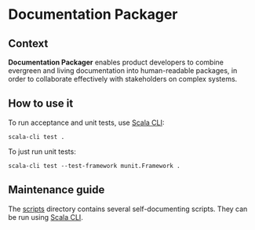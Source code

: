 # Documentation Packager

## Context

**Documentation Packager** enables product developers to combine evergreen and living documentation into human-readable packages, in order to collaborate effectively with stakeholders on complex systems.

## How to use it

To run acceptance and unit tests, use [Scala CLI](https://scala-cli.virtuslab.org):

```
scala-cli test .
```

To just run unit tests:

```
scala-cli test --test-framework munit.Framework .
```

## Maintenance guide

The [scripts](scripts/) directory contains several self-documenting scripts. They can be run using [Scala CLI](https://scala-cli.virtuslab.org).
